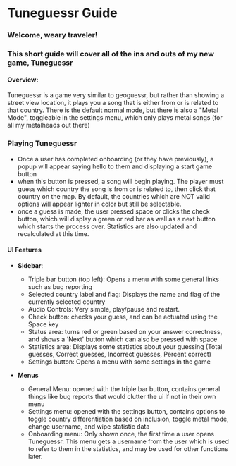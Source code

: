 # Tuneguessr Guide
### Welcome, weary traveler! <br>
### This short guide will cover all of the ins and outs of my new game, <a target="_blank" href="https://bean-frog.github.io/tuneguessr" class="underline">Tuneguessr</a>

#### Overview:
Tuneguessr is a game very similar to geoguessr, but rather than showing a street view location, it plays you a song that is either from or is related to that country. There is the default normal mode, but there is also a "Metal Mode", toggleable in the settings menu, which only plays metal songs (for all my metalheads out there)

### Playing Tuneguessr
- Once a user has completed onboarding (or they have previously), a popup will appear saying hello to them and displaying a start game button
- when this button is pressed, a song will begin playing. The player must guess which country the song is from or is related to, then click that country on the map. By default, the countries which are NOT valid options will appear lighter in color but still be selectable.
- once a guess is made, the user pressed space or clicks the check button, which will display a green or red bar as well as a next button which starts the process over. Statistics are also updated and recalculated at this time.


#### UI Features
- <strong>Sidebar</strong>:
    - Triple bar button (top left): Opens a menu with some general links such as bug reporting
    - Selected country label and flag: Displays the name and flag of the currently selected country
    - Audio Controls: Very simple, play/pause and restart. 
    - Check button: checks your guess, and can be actuated using the Space key
    - Status area: turns red or green based on your answer correctness, and shows a 'Next' button which can also be pressed with space
    - Statistics area: Displays some statistics about your guessing (Total guesses, Correct guesses, Incorrect guesses, Percent correct)
    - Settings button: Opens a menu with some settings in the game

- <strong>Menus</strong>
    - General Menu: opened with the triple bar button, contains general things like bug reports that would clutter the ui if not in their own menu
    - Settings menu: opened with the settings button, contains options to toggle country differentiation based on inclusion, toggle metal mode, change username, and wipe statistic data
    - Onboarding menu: Only shown once, the first time a user opens Tuneguessr. This menu gets a username from the user which is used to refer to them in the statistics, and may be used for other functions later.


